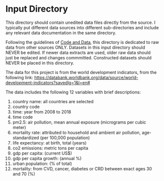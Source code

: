 # Input Directory

This directory should contain unedited data files directly from the source. I typically put different data sources into different sub-directories and include any relevant data documentation in the same directory. 

Following the guidelines of [Code and Data](https://web.stanford.edu/~gentzkow/research/CodeAndData.xhtml#magicparlabel-270), this directory is dedicated to raw data from other sources ONLY. Datasets in this input directory should NEVER be edited. If newer data extracts are used, older raw data should just be replaced and changes commmitted. Constructed datasets should NEVER be placed in this directory. 

The data for this project is from the world development indicators, from the following link: https://databank.worldbank.org/data/source/world-development-indicators?savedlg=1&l=en#

The data includes the following 12 variables with brief descriptions:
1. country name: all countries are selected
2. country code
3. time: year from 2008 to 2018
4. time code
5. pm2.5: air pollution, mean annual exposure (micrograms per cubic meter)
6. mortality rate: attributed to household and ambient air pollution, age-standardized (per 100,000 population)
7. life expectancy: at birth, total (years)
8. co2 emissions: metric tons per capita
9. gdp per capita: (current US$)
10. gdp per capita growth: (annual %)
11. urban population: (% of total)
12. mortality: from CVD, cancer, diabetes or CRD between exact ages 30 and 70 (%)
